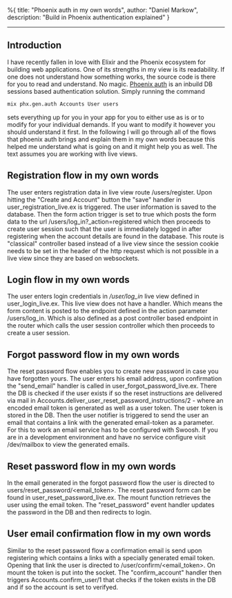 %{
title: "Phoenix auth in my own words",
author: "Daniel Markow",
description: "Build in Phoenix authentication explained"
}

---

## Introduction

I have recently fallen in love with Elixir and the Phoenix ecosystem for building web applications.
One of its strengths in my view is its readability. If one does not understand how something works, the source code
is there for you to read and understand. No magic. [Phoenix auth](https://hexdocs.pm/phoenix/mix_phx_gen_auth.html) is an inbuild DB sessions based authentication solution.
Simply running the command

```bash
mix phx.gen.auth Accounts User users
```

sets everything up for you in your app for you to either use as is or to modify for your individual demands.
If you want to modify it however you should understand it first.
In the following I will go through all of the flows that phoenix auth brings and explain them in my own words because this helped me understand what is going on and it might help you as well.
The text assumes you are working with live views.

## Registration flow in my own words

The user enters registration data in live view route /users/register. Upon hitting the "Create and Account" button the "save" handler in user_registration_live.ex is triggered.
The user information is saved to the database. Then the form action trigger is set to true which posts the form data to the url /users/log_in?_action=registered which then proceeds to create
user session such that the user is immediately logged in after registering when the account details are found in the database.
This route is "classical" controller based instead of a live view since the session cookie needs to be set in the header of the http request which is not possible in a live view since they are based on websockets.

## Login flow in my own words

The user enters login credentials in _/user/log_in_ live view defined in user_login_live.ex.
This live view does not have a handler. Which means the form content is posted to the endpoint defined in the action parameter /users/log_in.
Which is also defined as a post controller based endpoint in the router which calls the user session controller which then proceeds to create a user session.

## Forgot password flow in my own words

The reset password flow enables you to create new password in case you have forgotten yours.
The user enters his email address, upon confirmation the "send_email" handler is called in user_forgot_password_live.ex.
There the DB is checked if the user exists if so the reset instructions are delivered via mail in Accounts.deliver_user_reset_password_instructions/2 - where
an encoded email token is generated as well as a user token. The user token is stored in the DB. Then the user notifier is triggered to send the user an email that
contains a link with the generated email-token as a parameter. For this to work an email service has to be configured with Swoosh.
If you are in a development environment and have no service configure visit /dev/mailbox to view the generated emails.

## Reset password flow in my own words

In the email generated in the forgot password flow the user is directed to users/reset_password/<email_token>.
The reset password form can be found in user_reset_password_live.ex. The mount function retrieves the user using the email token.
The "reset_password" event handler updates the password in the DB and then redirects to login.

## User email confirmation flow in my own words

Similar to the reset password flow a confirmation email is send upon registering which contains a links with a specially generated email token.
Opening that link the user is directed to /user/confirm/<email_token>. On mount the token is put into the socket. The "confirm_account" handler then triggers Accounts.confirm_user/1 that checks if the token exists in the DB and if so the account is set to verifyed.
